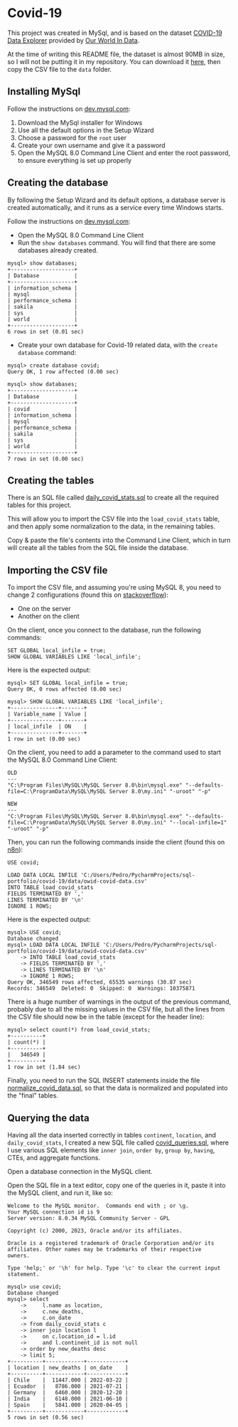 # Covid-19

This project was created in MySql, and is based on the dataset [COVID-19 Data Explorer](https://ourworldindata.org/the-coronavirus-pandemic-data-explorer) provided by [Our World In Data](https://ourworldindata.org/).

At the time of writing this README file, the dataset is almost 90MB in size, so I will not be putting it in my repository. You can download it [here](https://github.com/owid/covid-19-data/blob/master/public/data/owid-covid-data.csv), then copy the CSV file to the `data` folder.

## Installing MySql

Follow the instructions on [dev.mysql.com](https://dev.mysql.com/doc/refman/5.7/en/windows-installation.html#windows-installation-simple):
1. Download the MySql installer for Windows
2. Use all the default options in the Setup Wizard
3. Choose a password for the `root` user
4. Create your own username and give it a password
5. Open the MySQL 8.0 Command Line Client and enter the root password, to ensure everything is set up properly

## Creating the database

By following the Setup Wizard and its default options, a database server is created automatically, and it runs as a service every time Windows starts.

Follow the instructions on [dev.mysql.com](https://dev.mysql.com/doc/mysql-getting-started/en/):
- Open the MySQL 8.0 Command Line Client
- Run the `show databases` command. You will find that there are some databases already created.

```
mysql> show databases;
+--------------------+
| Database           |
+--------------------+
| information_schema |
| mysql              |
| performance_schema |
| sakila             |
| sys                |
| world              |
+--------------------+
6 rows in set (0.01 sec)
```

- Create your own database for Covid-19 related data, with the `create database` command:

```
mysql> create database covid;
Query OK, 1 row affected (0.00 sec)

mysql> show databases;
+--------------------+
| Database           |
+--------------------+
| covid              |
| information_schema |
| mysql              |
| performance_schema |
| sakila             |
| sys                |
| world              |
+--------------------+
7 rows in set (0.00 sec)
```

## Creating the tables

There is an SQL file called [daily_covid_stats.sql](./daily_covid_stats.sql) to create all the required tables for this project.

This will allow you to import the CSV file into the `load_covid_stats` table, and then apply some normalization to the data, in the remaining tables.

Copy & paste the file's contents into the Command Line Client, which in turn will create all the tables from the SQL file inside the database.

## Importing the CSV file

To import the CSV file, and assuming you're using MySQL 8, you need to change 2 configurations (found this on [stackoverflow](https://stackoverflow.com/questions/63361962/error-2068-hy000-load-data-local-infile-file-request-rejected-due-to-restrict)):
- One on the server
- Another on the client

On the client, once you connect to the database, run the following commands:

```
SET GLOBAL local_infile = true;
SHOW GLOBAL VARIABLES LIKE 'local_infile';
```

Here is the expected output:

```
mysql> SET GLOBAL local_infile = true;
Query OK, 0 rows affected (0.00 sec)

mysql> SHOW GLOBAL VARIABLES LIKE 'local_infile';
+---------------+-------+
| Variable_name | Value |
+---------------+-------+
| local_infile  | ON    |
+---------------+-------+
1 row in set (0.00 sec)
```

On the client, you need to add a parameter to the command used to start the MySQL 8.0 Command Line Client:

```
OLD
---
"C:\Program Files\MySQL\MySQL Server 8.0\bin\mysql.exe" "--defaults-file=C:\ProgramData\MySQL\MySQL Server 8.0\my.ini" "-uroot" "-p"

NEW
---
"C:\Program Files\MySQL\MySQL Server 8.0\bin\mysql.exe" "--defaults-file=C:\ProgramData\MySQL\MySQL Server 8.0\my.ini" "--local-infile=1" "-uroot" "-p"
```

Then, you can run the following commands inside the client (found this on [n8n](https://blog.n8n.io/import-csv-into-mysql/)):

```
USE covid;

LOAD DATA LOCAL INFILE 'C:/Users/Pedro/PycharmProjects/sql-portfolio/covid-19/data/owid-covid-data.csv'
INTO TABLE load_covid_stats
FIELDS TERMINATED BY ','
LINES TERMINATED BY '\n'
IGNORE 1 ROWS;
```

Here is the expected output:

```
mysql> USE covid;
Database changed
mysql> LOAD DATA LOCAL INFILE 'C:/Users/Pedro/PycharmProjects/sql-portfolio/covid-19/data/owid-covid-data.csv'
    -> INTO TABLE load_covid_stats
    -> FIELDS TERMINATED BY ','
    -> LINES TERMINATED BY '\n'
    -> IGNORE 1 ROWS;
Query OK, 346549 rows affected, 65535 warnings (30.87 sec)
Records: 346549  Deleted: 0  Skipped: 0  Warnings: 10375871
```

There is a huge number of warnings in the output of the previous command, probably due to all the missing values in the CSV file, but all the lines from the CSV file should now be in the table (except for the header line):

```
mysql> select count(*) from load_covid_stats;
+----------+
| count(*) |
+----------+
|   346549 |
+----------+
1 row in set (1.84 sec)
```

Finally, you need to run the SQL INSERT statements inside the file [normalize_covid_data.sql](./normalize_covid_data.sql), so that the data is normalized and populated into the "final" tables.

## Querying the data

Having all the data inserted correctly in tables `continent`, `location`, and `daily_covid_stats`, I created a new SQL file called [covid_queries.sql](./covid_queries.sql), where I use various SQL elements like `inner join`, `order by`, `group by`, `having`, CTEs, and aggregate functions.

Open a database connection in the MySQL client.

Open the SQL file in a text editor, copy one of the queries in it, paste it into the MySQL client, and run it, like so:

```
Welcome to the MySQL monitor.  Commands end with ; or \g.
Your MySQL connection id is 9
Server version: 8.0.34 MySQL Community Server - GPL

Copyright (c) 2000, 2023, Oracle and/or its affiliates.

Oracle is a registered trademark of Oracle Corporation and/or its
affiliates. Other names may be trademarks of their respective
owners.

Type 'help;' or '\h' for help. Type '\c' to clear the current input statement.

mysql> use covid;
Database changed
mysql> select
    ->     l.name as location,
    ->     c.new_deaths,
    ->     c.on_date
    -> from daily_covid_stats c
    -> inner join location l
    ->     on c.location_id = l.id
    ->     and l.continent_id is not null
    -> order by new_deaths desc
    -> limit 5;
+----------+------------+------------+
| location | new_deaths | on_date    |
+----------+------------+------------+
| Chile    |  11447.000 | 2022-03-22 |
| Ecuador  |   8786.000 | 2021-07-21 |
| Germany  |   6460.000 | 2020-12-20 |
| India    |   6148.000 | 2021-06-10 |
| Spain    |   5841.000 | 2020-04-05 |
+----------+------------+------------+
5 rows in set (0.56 sec)
```
